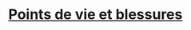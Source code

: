 ﻿---
!LinkItem
Link: l5r_hitpoints_hd.md
NameLink: <!--NameLink-->[Points de vie et blessures](hd_l5r_hitpoints.md)<!--/NameLink-->
Id: l5r_index_hd.md#points-de-vie-et-blessures
ParentLink: l5r_index_hd.md#les-cinq-royaumes--les-règles-spécifiques
Name: Points de vie et blessures
ParentName: 'Les Cinq Royaumes : Les règles spécifiques'
Attributes: {}
---




# [Points de vie et blessures](hd_l5r_hitpoints.md)



